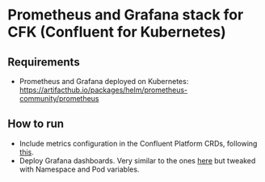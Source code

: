 # Prometheus and Grafana stack for CFK (Confluent for Kubernetes)

## Requirements

- Prometheus and Grafana deployed on Kubernetes: https://artifacthub.io/packages/helm/prometheus-community/prometheus

## How to run

- Include metrics configuration in the Confluent Platform CRDs, following [this](./cfk/confluent-platform.yaml).
- Deploy Grafana dashboards. Very similar to the ones [here](../jmxexporter-prometheus-grafana) but tweaked with Namespace and Pod variables.
